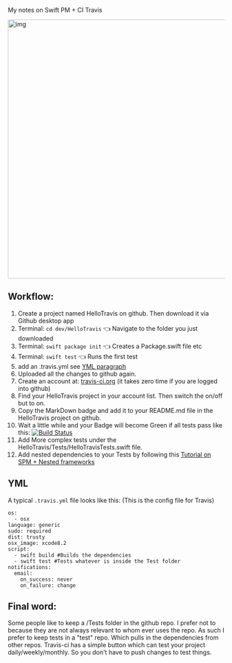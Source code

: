 My notes on Swift PM + CI Travis<!--more--> 

<img width="600" alt="img" src="https://cdn.jsdelivr.net/gh/stylekit/img/TravisCI-Full-Color.eps.svg">

## Workflow:

1. Create a project named HelloTravis on github. Then download it via Github desktop app
2. Terminal: ``cd dev/HelloTravis`` 👈 Navigate to the folder you just downloaded
3. Terminal: ``swift package init`` 👈 Creates a Package.swift file etc
4. Terminal: ``swift test`` 👈 Runs the first test
5. add an .travis.yml see [YML paragraph](#yml) 
6. Uploaded all the changes to github again. 
7. Create an account at: [travis-ci.org](https://travis-ci.org) (it takes zero time if you are logged into github)
8. Find your HelloTravis project in your account list. Then switch the on/off but to on. 
9. Copy the MarkDown badge and add it to your README.md file in the HelloTravis project on github. 
10. Wait a little while and your Badge will become Green if all tests pass like this: [![Build Status](https://travis-ci.org/stylekit/swift-utils-tests.svg?branch=master)](https://travis-ci.org/stylekit/swift-utils-tests)
11. Add More complex tests under the HelloTravis/Tests/HelloTravisTests.swift file. 
12. Add nested dependencies to your Tests by following this [Tutorial on SPM + Nested frameworks](http://stylekit.org/blog/2017/02/06/SPM-and-nested-frameworks/) 

## YML

A typical ``.travis.yml`` file looks like this: (This is the config file for Travis)

```
os:
  - osx
language: generic
sudo: required
dist: trusty
osx_image: xcode8.2
script:
  - swift build #Builds the dependencies
  - swift test #Tests whatever is inside the Test folder
notifications:
  email:
    on_success: never
    on_failure: change
```

## Final word: 

Some people like to keep a /Tests folder in the github repo. I prefer not to because they are not always relevant to whom ever uses the repo. As such I prefer to keep tests in a "test" repo. Which pulls in the dependencies from other repos. Travis-ci has a simple button which can test your project daily/weekly/monthly. So you don't have to push changes to test things. 